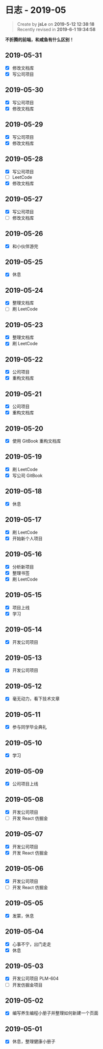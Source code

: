 # 日志 - 2019-05

> Create by **jsLe** on **2019-5-12 12:38:18**  
> Recently revised in **2019-6-1 19:34:58**

**不折腾的前端，和咸鱼有什么区别！**

## 2019-05-31

- [x] 修改文档库
- [x] 写公司项目

## 2019-05-30

- [x] 写公司项目
- [x] 修改文档库

## 2019-05-29

- [x] 写公司项目
- [x] 修改文档库

## 2019-05-28

- [x] 写公司项目
- [ ] LeetCode
- [x] 修改文档库

## 2019-05-27

- [x] 写公司项目
- [ ] 修改文档库

## 2019-05-26

- [x] 和小伙伴游完

## 2019-05-25

- [x] 休息

## 2019-05-24

- [x] 整理文档库
- [ ] 刷 LeetCode

## 2019-05-23

- [x] 整理文档库
- [x] 刷 LeetCode

## 2019-05-22

- [x] 公司项目
- [x] 重构文档库

## 2019-05-21

- [x] 公司项目
- [x] 重构文档库

## 2019-05-20

- [x] 使用 GitBook 重构文档库

## 2019-05-19

- [x] 刷 LeetCode
- [x] 写公司 GitBook

## 2019-05-18

- [x] 休息

## 2019-05-17

- [x] 刷 LeetCode
- [x] 开始新个人项目

## 2019-05-16

- [x] 分析新项目
- [x] 整理书签
- [x] 刷 LeetCode

## 2019-05-15

- [x] 项目上线
- [x] 学习

## 2019-05-14

- [x] 开发公司项目

## 2019-05-13

- [x] 开发公司项目

## 2019-05-12

- [x] 毫无动力，看下技术文章

## 2019-05-11

- [x] 参与同学毕业典礼

## 2019-05-10

- [x] 学习

## 2019-05-09

- [x] 公司项目上线

## 2019-05-08

- [x] 开发公司项目
- [ ] 开发 React 仿掘金

## 2019-05-07

- [x] 开发公司项目
- [x] 开发 React 仿掘金

## 2019-05-06

- [x] 开发公司项目
- [ ] 开发 React 仿掘金

## 2019-05-05

- [x] 发蒙，休息

## 2019-05-04

- [x] 心事不宁，出门走走
- [x] 休息

## 2019-05-03

- [x] 开发公司项目 PLM-604
- [ ] 开发仿掘金项目

## 2019-05-02

- [x] 编写养生编程小册子并整理如何新建一个页面

## 2019-05-01

- [x] 休息，整理健康小册子
